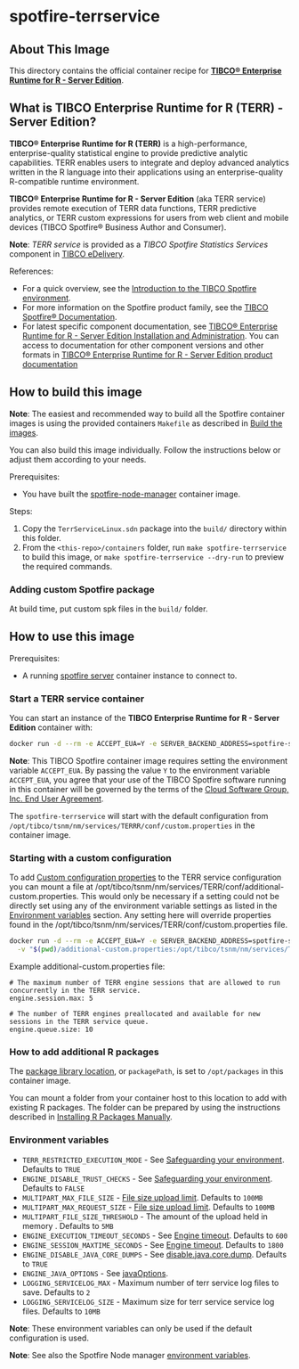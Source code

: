 # spotfire-terrservice

## About This Image

This directory contains the official container recipe for **[TIBCO® Enterprise Runtime for R - Server Edition](https://docs.tibco.com/pub/terrsrv/latest/doc/html/TIB_terrsrv_install/terrinstall-homepage.html)**. 

## What is TIBCO Enterprise Runtime for R (TERR) - Server Edition?

**TIBCO® Enterprise Runtime for R (TERR)** is a high-performance, enterprise-quality statistical engine to provide predictive analytic capabilities. 
TERR enables users to integrate and deploy advanced analytics written in the R language into their applications using an enterprise-quality R-compatible runtime environment.

**TIBCO® Enterprise Runtime for R - Server Edition** (aka TERR service) provides remote execution of TERR data functions, TERR predictive analytics, or TERR custom expressions for users from web client and mobile devices (TIBCO Spotfire® Business Author and Consumer).

**Note**: _TERR service_ is provided as a _TIBCO Spotfire Statistics Services_ component in [TIBCO eDelivery](https://edelivery.tibco.com/storefront/index.ep).

References:
- For a quick overview, see the [Introduction to the TIBCO Spotfire environment](https://docs.tibco.com/pub/spotfire_server/latest/doc/html/TIB_sfire_server_tsas_admin_help/server/topics/introduction_to_the_tibco_spotfire_environment.html). 
- For more information on the Spotfire product family, see the [TIBCO Spotfire® Documentation](https://docs.tibco.com/products/tibco-spotfire/). 
- For latest specific component documentation, see [TIBCO® Enterprise Runtime for R - Server Edition Installation and Administration](https://docs.tibco.com/pub/terrsrv/latest/doc/html/TIB_terrsrv_install/terrinstall-homepage.html).
  You can access to documentation for other component versions and other formats in [TIBCO® Enterprise Runtime for R - Server Edition product documentation](https://docs.tibco.com/products/tibco-enterprise-runtime-for-r-server-edition)

## How to build this image

**Note**: The easiest and recommended way to build all the Spotfire container images is using the provided containers `Makefile` as described in [Build the images](../README.md#build-the-images).

You can also build this image individually.
Follow the instructions below or adjust them according to your needs.

Prerequisites:
- You have built the [spotfire-node-manager](../spotfire-node-manager/README.md) container image.

Steps:
1. Copy the `TerrServiceLinux.sdn` package into the `build/` directory within this folder.
2. From the `<this-repo>/containers` folder, run `make spotfire-terrservice` to build this image, or `make spotfire-terrservice --dry-run` to preview the required commands.

### Adding custom Spotfire package
At build time, put custom spk files in the `build/` folder.

## How to use this image

Prerequisites:
- A running [spotfire server](../spotfire-server/README.md) container instance to connect to.

### Start a TERR service container

You can start an instance of the **TIBCO Enterprise Runtime for R - Server Edition** container with:
```bash
docker run -d --rm -e ACCEPT_EUA=Y -e SERVER_BACKEND_ADDRESS=spotfire-server tibco/spotfire-terrservice
```

**Note**:  This TIBCO Spotfire container image requires setting the environment variable `ACCEPT_EUA`.
By passing the value `Y` to the environment variable `ACCEPT_EUA`, you agree that your use of the TIBCO Spotfire software running in this container will be governed by the terms of the [Cloud Software Group, Inc. End User Agreement](https://terms.tibco.com/#end-user-agreement).

The `spotfire-terrservice` will start with the default configuration from `/opt/tibco/tsnm/nm/services/TERRR/conf/custom.properties` in the container image.

### Starting with a custom configuration

To add [Custom configuration properties](https://docs.tibco.com/pub/terrsrv/latest/doc/html/TIB_terrsrv_install/_shared/install/topics/custom_configuration_properties.html) to the TERR service configuration you can mount a file at /opt/tibco/tsnm/nm/services/TERR/conf/additional-custom.properties. This would only be necessary if a setting could not be directly set using any of the environment variable settings as listed in the [Environment variables](#environment-variables) section. Any setting here will override properties found in the /opt/tibco/tsnm/nm/services/TERR/conf/custom.properties file.

```bash
docker run -d --rm -e ACCEPT_EUA=Y -e SERVER_BACKEND_ADDRESS=spotfire-server tibco/spotfire-terrservice \
  -v "$(pwd)/additional-custom.properties:/opt/tibco/tsnm/nm/services/TERR/conf/additional-custom.properties"
```

Example additional-custom.properties file:
``` 
# The maximum number of TERR engine sessions that are allowed to run concurrently in the TERR service.
engine.session.max: 5

# The number of TERR engines preallocated and available for new sessions in the TERR service queue.
engine.queue.size: 10
``` 

### How to add additional R packages

The [package library location](https://docs.tibco.com/pub/terrsrv/latest/doc/html/TIB_terrsrv_install/_shared/install/topics/package_library_location.html), or `packagePath`, is set to `/opt/packages` in this container image.

You can mount a folder from your container host to this location to add with existing R packages. The folder can be prepared by using the instructions described in [Installing R Packages Manually](https://docs.tibco.com/pub/terrsrv/latest/doc/html/TIB_terrsrv_install/_shared/install/topics/installing_r_packages_manually_.html).


### Environment variables

- `TERR_RESTRICTED_EXECUTION_MODE` - See [Safeguarding your environment](https://docs.tibco.com/pub/terrsrv/latest/doc/html/TIB_terrsrv_install/_shared/install/topics/safeguarding_your_environment.html). Defaults to `TRUE`
- `ENGINE_DISABLE_TRUST_CHECKS` - See [Safeguarding your environment](https://docs.tibco.com/pub/terrsrv/latest/doc/html/TIB_terrsrv_install/_shared/install/topics/safeguarding_your_environment.html). Defaults to `FALSE`
- `MULTIPART_MAX_FILE_SIZE` - [File size upload limit](https://docs.tibco.com/pub/terrsrv/latest/doc/html/TIB_terrsrv_install/_shared/install/topics/file_size_limit_for_spring_multipart_file.html). Defaults to `100MB`
- `MULTIPART_MAX_REQUEST_SIZE` - [File size upload limit](https://docs.tibco.com/pub/terrsrv/latest/doc/html/TIB_terrsrv_install/_shared/install/topics/file_size_limit_for_spring_multipart_file.html). Defaults to `100MB`
- `MULTIPART_FILE_SIZE_THRESHOLD` - The amount of the upload held in memory . Defaults to `5MB`
- `ENGINE_EXECUTION_TIMEOUT_SECONDS` - See [Engine timeout](https://docs.tibco.com/pub/terrsrv/latest/doc/html/TIB_terrsrv_install/_shared/install/topics/engine_timeout.html). Defaults to `600`
- `ENGINE_SESSION_MAXTIME_SECONDS` - See [Engine timeout](https://docs.tibco.com/pub/terrsrv/latest/doc/html/TIB_terrsrv_install/_shared/install/topics/engine_timeout.html). Defaults to `1800`
- `ENGINE_DISABLE_JAVA_CORE_DUMPS` - See [disable.java.core.dump](https://docs.tibco.com/pub/terrsrv/latest/doc/html/TIB_terrsrv_install/_shared/install/topics/manage_java_options.html). Defaults to `TRUE`
- `ENGINE_JAVA_OPTIONS` - See [javaOptions](https://docs.tibco.com/pub/terrsrv/latest/doc/html/TIB_terrsrv_install/_shared/install/topics/manage_java_options.html).
- `LOGGING_SERVICELOG_MAX` - Maximum number of terr service log files to save. Defaults to `2`
- `LOGGING_SERVICELOG_SIZE` - Maximum size for terr service service log files. Defaults to `10MB`

**Note**: These environment variables can only be used if the default configuration is used.

**Note**: See also the Spotfire Node manager [environment variables](../spotfire-node-manager/README.md#environment-variables).
